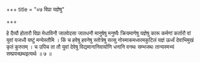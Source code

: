 +++
title = "०७ विप्रा यज्ञेषु"

+++

हे दैव्यौ होतारौ विप्रा मेधाविनौ जातवेदसा जातधनौ मानुषेषु मनुष्यैः क्रियमाणेषु यज्ञेषु कारू कर्मणां कर्तारौ वां युवां यजध्यै यष्टुं मन्येस्तौमि । किं च हवेषु हवनेषु स्तोत्रेषु सत्सु नोस्माकमध्वरमकुटिलं यज्ञं ऊर्ध्वं देवाभिमुखं कृतं कुरुतम् । च उपिच ता तौ युवां देवेषु विद्यमानानिवार्याणि धनानि वनथः सम्भजथः तान्यस्मभ्यं सम्प्रयच्छथइत्यर्थः ॥ ७ ॥